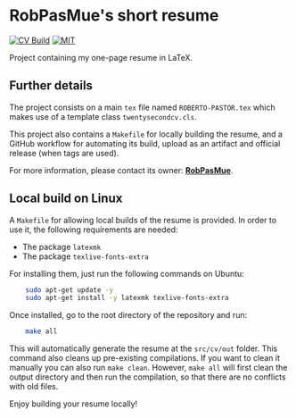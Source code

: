 # RobPasMue's short resume

[![CV Build](https://github.com/RobPasMue/short-cv/actions/workflows/build-cv.yml/badge.svg)](https://github.com/RobPasMue/short-cv/actions/workflows/build-cv.yml)
[![MIT](https://img.shields.io/badge/License-MIT-yellow.svg)](https://opensource.org/licenses/MIT)

Project containing my one-page resume in LaTeX.

## Further details

The project consists on a main `tex` file named `ROBERTO-PASTOR.tex` which makes use of a template
class `twentysecondcv.cls`.

This project also contains a `Makefile` for locally building the resume, and a GitHub workflow
for automating its build, upload as an artifact and official release (when tags are used).

For more information, please contact its owner: [**RobPasMue**](https://github.com/RobPasMue).

## Local build on Linux

A `Makefile` for allowing local builds of the resume is provided. In order to use it, the following
requirements are needed:

* The package `latexmk`
* The package `texlive-fonts-extra`

For installing them, just run the following commands on Ubuntu:

```bash
    sudo apt-get update -y
    sudo apt-get install -y latexmk texlive-fonts-extra
```

Once installed, go to the root directory of the repository and run:

```bash
    make all
```

This will automatically generate the resume at the `src/cv/out` folder. This command also cleans up
pre-existing compilations. If you want to clean it manually you can also run `make clean`. However,
`make all` will first clean the output directory and then run the compilation, so that there are no
conflicts with old files.

Enjoy building your resume locally!
